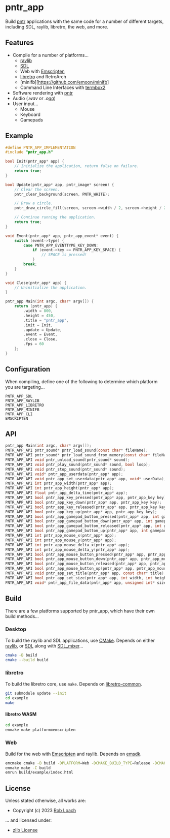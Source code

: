 # pntr_app

Build [pntr](https://github.com/robloach/pntr) applications with the same code for a number of different targets, including SDL, raylib, libretro, the web, and more.

## Features

- Compile for a number of platforms...
    - [raylib](https://www.raylib.com/)
    - [SDL](https://www.libsdl.org/)
    - Web with [Emscripten](https://emscripten.org/)
    - [libretro](https://www.libretro.com/) and RetroArch
    - [minifb][https://github.com/emoon/minifb]
    - Command Line Interfaces with [termbox2](https://github.com/termbox/termbox2)
- Software rendering with [pntr](https://github.com/robloach/pntr)
- Audio (*.wav* or *.ogg*)
- User input...
    - Mouse
    - Keyboard
    - Gamepads

## Example

``` c
#define PNTR_APP_IMPLEMENTATION
#include "pntr_app.h"

bool Init(pntr_app* app) {
    // Initialize the application, return false on failure.
    return true;
}

bool Update(pntr_app* app, pntr_image* screen) {
    // Clear the screen.
    pntr_clear_background(screen, PNTR_WHITE);

    // Draw a circle.
    pntr_draw_circle_fill(screen, screen->width / 2, screen->height / 2, 100, PNTR_BLUE);

    // Continue running the application.
    return true;
}

void Event(pntr_app* app, pntr_app_event* event) {
    switch (event->type) {
        case PNTR_APP_EVENTTYPE_KEY_DOWN:
            if (event->key == PNTR_APP_KEY_SPACE) {
                // SPACE is pressed!
            }
        break;
    }
}

void Close(pntr_app* app) {
    // Uninitialize the application.
}

pntr_app Main(int argc, char* argv[]) {
    return (pntr_app) {
        .width = 800,
        .height = 450,
        .title = "pntr_app",
        .init = Init,
        .update = Update,
        .event = Event,
        .close = Close,
        .fps = 60
    };
}
```

## Configuration

When compiling, define one of the following to determine which platform you are targeting...
```
PNTR_APP_SDL
PNTR_APP_RAYLIB
PNTR_APP_LIBRETRO
PNTR_APP_MINIFB
PNTR_APP_CLI
EMSCRIPTEN
```

## API

``` c
pntr_app Main(int argc, char* argv[]);
PNTR_APP_API pntr_sound* pntr_load_sound(const char* fileName);
PNTR_APP_API pntr_sound* pntr_load_sound_from_memory(const char* fileName, unsigned char* data, unsigned int dataSize);
PNTR_APP_API void pntr_unload_sound(pntr_sound* sound);
PNTR_APP_API void pntr_play_sound(pntr_sound* sound, bool loop);
PNTR_APP_API void pntr_stop_sound(pntr_sound* sound);
PNTR_APP_API void* pntr_app_userdata(pntr_app* app);
PNTR_APP_API void pntr_app_set_userdata(pntr_app* app, void* userData);
PNTR_APP_API int pntr_app_width(pntr_app* app);
PNTR_APP_API int pntr_app_height(pntr_app* app);
PNTR_APP_API float pntr_app_delta_time(pntr_app* app);
PNTR_APP_API bool pntr_app_key_pressed(pntr_app* app, pntr_app_key key);
PNTR_APP_API bool pntr_app_key_down(pntr_app* app, pntr_app_key key);
PNTR_APP_API bool pntr_app_key_released(pntr_app* app, pntr_app_key key);
PNTR_APP_API bool pntr_app_key_up(pntr_app* app, pntr_app_key key);
PNTR_APP_API bool pntr_app_gamepad_button_pressed(pntr_app* app, int gamepad, pntr_app_gamepad_button key);
PNTR_APP_API bool pntr_app_gamepad_button_down(pntr_app* app, int gamepad, pntr_app_gamepad_button key);
PNTR_APP_API bool pntr_app_gamepad_button_released(pntr_app* app, int gamepad, pntr_app_gamepad_button key);
PNTR_APP_API bool pntr_app_gamepad_button_up(pntr_app* app, int gamepad, pntr_app_gamepad_button key);
PNTR_APP_API int pntr_app_mouse_x(pntr_app* app);
PNTR_APP_API int pntr_app_mouse_y(pntr_app* app);
PNTR_APP_API int pntr_app_mouse_delta_x(pntr_app* app);
PNTR_APP_API int pntr_app_mouse_delta_y(pntr_app* app);
PNTR_APP_API bool pntr_app_mouse_button_pressed(pntr_app* app, pntr_app_mouse_button button);
PNTR_APP_API bool pntr_app_mouse_button_down(pntr_app* app, pntr_app_mouse_button button);
PNTR_APP_API bool pntr_app_mouse_button_released(pntr_app* app, pntr_app_mouse_button button);
PNTR_APP_API bool pntr_app_mouse_button_up(pntr_app* app, pntr_app_mouse_button button);
PNTR_APP_API void pntr_app_set_title(pntr_app* app, const char* title);
PNTR_APP_API bool pntr_app_set_size(pntr_app* app, int width, int height);
PNTR_APP_API void* pntr_app_file_data(pntr_app* app, unsigned int* size, bool unloadOnExit);
```

## Build

There are a few platforms supported by pntr_app, which have their own build methods...

### Desktop

To build the raylib and SDL applications, use [CMake](https://cmake.org/). Depends on either [raylib](https://www.raylib.com/), or [SDL](https://www.libsdl.org/) along with [SDL_mixer](https://github.com/libsdl-org/SDL_mixer)...

``` bash
cmake -B build
cmake --build build
```

### libretro

To build the libretro core, use `make`. Depends on [libretro-common](https://github.com/libretro/libretro-common).

``` bash
git submodule update --init
cd example
make
```

#### libretro WASM

``` bash
cd example
emmake make platform=emscripten
```

### Web

Build for the web with [Emscripten](https://emscripten.org/) and raylib. Depends on [emsdk](https://emscripten.org/docs/tools_reference/emsdk.html).

``` bash
emcmake cmake -B build -DPLATFORM=Web -DCMAKE_BUILD_TYPE=Release -DCMAKE_EXE_LINKER_FLAGS="-s USE_GLFW=3" -DCMAKE_EXECUTABLE_SUFFIX=".html"
emmake make -C build
emrun build/example/index.html
```

## License

Unless stated otherwise, all works are:

- Copyright (c) 2023 [Rob Loach](https://robloach.net)

... and licensed under:

- [zlib License](LICENSE)
